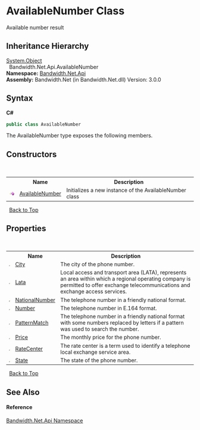 ﻿# AvailableNumber Class
 

Available number result


## Inheritance Hierarchy
<a href="http://msdn2.microsoft.com/en-us/library/e5kfa45b" target="_blank">System.Object</a><br />&nbsp;&nbsp;Bandwidth.Net.Api.AvailableNumber<br />
**Namespace:**&nbsp;<a href ="N_Bandwidth_Net_Api.md">Bandwidth.Net.Api</a><br />**Assembly:**&nbsp;Bandwidth.Net (in Bandwidth.Net.dll) Version: 3.0.0

## Syntax

**C#**<br />
``` C#
public class AvailableNumber
```

The AvailableNumber type exposes the following members.


## Constructors
&nbsp;<table><tr><th></th><th>Name</th><th>Description</th></tr><tr><td>![Public method](media/pubmethod.gif "Public method")</td><td><a href ="M_Bandwidth_Net_Api_AvailableNumber__ctor.md">AvailableNumber</a></td><td>
Initializes a new instance of the AvailableNumber class</td></tr></table>&nbsp;
<a href="#availablenumber-class">Back to Top</a>

## Properties
&nbsp;<table><tr><th></th><th>Name</th><th>Description</th></tr><tr><td>![Public property](media/pubproperty.gif "Public property")</td><td><a href ="P_Bandwidth_Net_Api_AvailableNumber_City.md">City</a></td><td>
The city of the phone number.</td></tr><tr><td>![Public property](media/pubproperty.gif "Public property")</td><td><a href ="P_Bandwidth_Net_Api_AvailableNumber_Lata.md">Lata</a></td><td>
Local access and transport area (LATA), represents an area within which a regional operating company is permitted to offer exchange telecommunications and exchange access services.</td></tr><tr><td>![Public property](media/pubproperty.gif "Public property")</td><td><a href ="P_Bandwidth_Net_Api_AvailableNumber_NationalNumber.md">NationalNumber</a></td><td>
The telephone number in a friendly national format.</td></tr><tr><td>![Public property](media/pubproperty.gif "Public property")</td><td><a href ="P_Bandwidth_Net_Api_AvailableNumber_Number.md">Number</a></td><td>
The telephone number in E.164 format.</td></tr><tr><td>![Public property](media/pubproperty.gif "Public property")</td><td><a href ="P_Bandwidth_Net_Api_AvailableNumber_PatternMatch.md">PatternMatch</a></td><td>
The telephone number in a friendly national format with some numbers replaced by letters if a pattern was used to search the number.</td></tr><tr><td>![Public property](media/pubproperty.gif "Public property")</td><td><a href ="P_Bandwidth_Net_Api_AvailableNumber_Price.md">Price</a></td><td>
The monthly price for the phone number.</td></tr><tr><td>![Public property](media/pubproperty.gif "Public property")</td><td><a href ="P_Bandwidth_Net_Api_AvailableNumber_RateCenter.md">RateCenter</a></td><td>
The rate center is a term used to identify a telephone local exchange service area.</td></tr><tr><td>![Public property](media/pubproperty.gif "Public property")</td><td><a href ="P_Bandwidth_Net_Api_AvailableNumber_State.md">State</a></td><td>
The state of the phone number.</td></tr></table>&nbsp;
<a href="#availablenumber-class">Back to Top</a>

## See Also


#### Reference
<a href ="N_Bandwidth_Net_Api.md">Bandwidth.Net.Api Namespace</a><br />